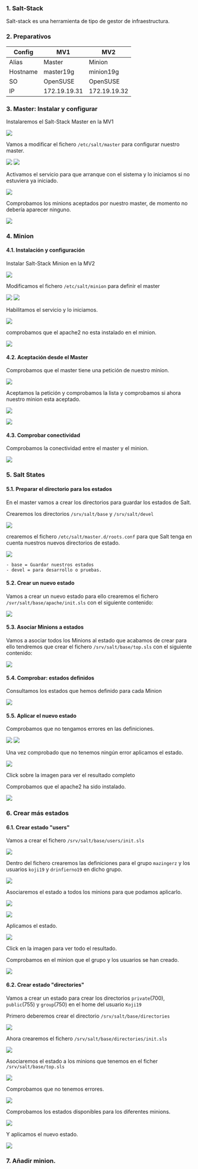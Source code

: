 ### 1. Salt-Stack

Salt-stack es una herramienta de tipo de gestor de infraestructura.

### 2. Preparativos

| Config   | MV1          | MV2          |
|----------|--------------|--------------|
| Alias    | Master       | Minion       |
| Hostname | master19g    | minion19g    |
| SO       | OpenSUSE     | OpenSUSE     |
| IP       | 172.19.19.31 | 172.19.19.32 |

### 3. Master: Instalar y configurar

Instalaremos el Salt-Stack Master en la MV1

![](img/master-install.png)

Vamos a modificar el fichero `/etc/salt/master` para configurar nuestro master.

![](img/master-config-file.png)
![](img/master-config.png)

Activamos el servicio para que arranque con el sistema y lo iniciamos si no estuviera ya iniciado.

![](img/master-activar_iniciar_servicio.png)

Comprobamos los minions aceptados por nuestro master, de momento no debería aparecer ninguno.

![](img/master-minions_aceptados_ninguno.png)

### 4. Minion
#### 4.1. Instalación y configuración

Instalar Salt-Stack Minion en la MV2

![](img/minion-install.png)

Modificamos el fichero `/etc/salt/minion` para definir el master

![](img/minion-config_file.png)
![](img/minion-config.png)

Habilitamos el servicio y lo iniciamos.

![](img/minion-activar_iniciar_servicio.png)

comprobamos que el apache2 no esta instalado en el minion.

![](img/minion-apache2_no_instalado.png)

#### 4.2. Aceptación desde el Master

Comprobamos que el master tiene una petición de nuestro minion.

![](img/master-peticion.png)

Aceptamos la petición y comprobamos la lista y comprobamos si ahora nuestro minion esta aceptado.

![](img/master-aceptar_minion.png)

![](img/master-minion_aceptado.png)

#### 4.3. Comprobar conectividad

Comprobamos la conectividad entre el master y el minion.

![](img/master-comprobar_conectividad_minion.png)

### 5. Salt States
#### 5.1. Preparar el directorio para los estados

En el master vamos a crear los directorios para guardar los estados de Salt.

Crearemos los directorios `/srv/salt/base` y `/srv/salt/devel`

![](img/master-crear_directorios_estado.png)

crearemos el fichero `/etc/salt/master.d/roots.conf` para que Salt tenga en cuenta nuestros nuevos directorios de estado.

![](img/master-config_estados.png)

```
- base = Guardar nuestros estados
- devel = para desarrollo o pruebas.
```

#### 5.2. Crear un nuevo estado

Vamos a crear un nuevo estado para ello crearemos el fichero `/svr/salt/base/apache/init.sls` con el siguiente contenido:

![](img/master-crear_nuevo_estado.png)

#### 5.3. Asociar Minions a estados

Vamos a asociar todos los Minions al estado que acabamos de crear para ello tendremos que crear el fichero `/srv/salt/base/top.sls` con el siguiente contenido:

![](img/master-asignando_estados.png)

#### 5.4. Comprobar: estados definidos

Consultamos los estados que hemos definido para cada Minion

![](img/master-comprobar_estados.png)

#### 5.5. Aplicar el nuevo estado

Comprobamos que no tengamos errores en las definiciones.

![](img/master-lowstate.png)
![](img/master-highstate.png)

Una vez comprobado que no tenemos ningún error aplicamos el estado.

[![](img/master-aplicando_estado.png)](src/state.apply)

Click sobre la imagen para ver el resultado completo

Comprobamos que el apache2 ha sido instalado.

![](img/minion-apache2_instalado.png)

### 6. Crear más estados
#### 6.1. Crear estado "users"

Vamos a crear el fichero `/srv/salt/base/users/init.sls`

![](img/master-crear_users_file.png)

Dentro del fichero crearemos las definiciones para el grupo `mazingerz` y los usuarios `koji19` y `drinfierno19` en dicho grupo.

![](img/master-group_users_file.png)

Asociaremos el estado a todos los minions para que podamos aplicarlo.

![](img/master-fichero_aplicar_estados_users.png)

![](img/master-aplicar_estado_users.png)

Aplicamos el estado.

[![](img/master-aplicando_estado_users.png)](src/users_state.apply)

Click en la imagen para ver todo el resultado.

Comprobamos en el minion que el grupo y los usuarios se han creado.

![](img/minion-group_users_creados.png)

#### 6.2. Crear estado "directories"

Vamos a crear un estado para crear los directorios `private`(700), `public`(755) y `group`(750) en el home del usuario `Koji19`

Primero deberemos crear el directorio `/srv/salt/base/directories`

![](img/master-creando_estado_directories.png)

Ahora crearemos el fichero `/srv/salt/base/directories/init.sls`

![](img/master-directories_estado_file.png)

Asociaremos el estado a los minions que tenemos en el ficher `/srv/salt/base/top.sls`

![](img/master-asociando_estado_directories.png)

Comprobamos que no tenemos errores.

![](img/master-show_lowstate_directories.png)

Comprobamos los estados disponibles para los diferentes minions.

![](img/master-comprobar_estados_directories.png)

Y aplicamos el nuevo estado.

[![](img/master-aplicando_estado_directories.png)](src/directories_state.apply)

### 7. Añadir minion.
